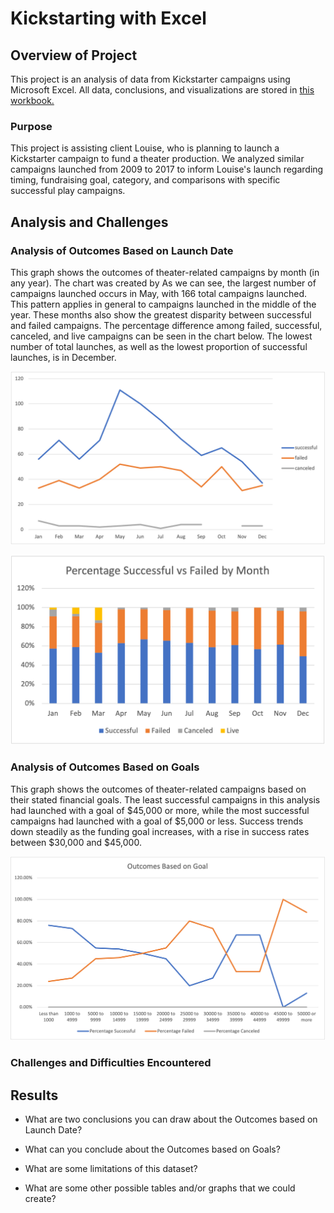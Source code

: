 # Kickstarting with Excel

## Overview of Project

 This project is an analysis of data from Kickstarter campaigns using Microsoft Excel. All data, conclusions, and visualizations are stored in [this workbook.](Kickstarter_Challenge.xlsx)

### Purpose

This project is assisting client Louise, who is planning to launch a Kickstarter campaign to fund a theater production. We analyzed similar campaigns launched from 2009 to 2017 to inform Louise's launch regarding timing, fundraising goal, category, and comparisons with specific successful play campaigns.

## Analysis and Challenges

### Analysis of Outcomes Based on Launch Date

This graph shows the outcomes of theater-related campaigns by month (in any year). The chart was created by As we can see, the largest number of campaigns launched occurs in May, with 166 total campaigns launched. This pattern applies in general to campaigns launched in the middle of the year. These months also show the greatest disparity between successful and failed campaigns. The percentage difference among failed, successful, canceled, and live campaigns can be seen in the chart below. The lowest number of total launches, as well as the lowest proportion of successful launches, is in December.

![outcomes_vs_launch](Theater_Outcomes_vs_Launch.png)

![percentage successful](percent_successful-failed.png)

### Analysis of Outcomes Based on Goals

This graph shows the outcomes of theater-related campaigns based on their stated financial goals. The least successful campaigns in this analysis had launched with a goal of $45,000 or more, while the most successful campaigns had launched with a goal of $5,000 or less. Success trends down steadily as the funding goal increases, with a rise in success rates between $30,000 and $45,000. 

![outcomes vs goals](Outcomes_vs_Goals.png)

### Challenges and Difficulties Encountered



## Results

- What are two conclusions you can draw about the Outcomes based on Launch Date?

- What can you conclude about the Outcomes based on Goals?

- What are some limitations of this dataset?

- What are some other possible tables and/or graphs that we could create?
